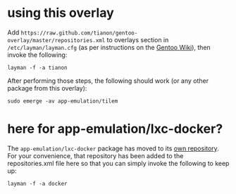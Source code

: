 # using this overlay

Add `https://raw.github.com/tianon/gentoo-overlay/master/repositories.xml` to overlays section in `/etc/layman/layman.cfg` (as per instructions on the [Gentoo Wiki](http://wiki.gentoo.org/wiki/Layman#Adding_custom_overlays)), then invoke the following:

	layman -f -a tianon

After performing those steps, the following should work (or any other package from this overlay):

	sudo emerge -av app-emulation/tilem

# here for app-emulation/lxc-docker?

The `app-emulation/lxc-docker` package has moved to its [own repository](https://github.com/tianon/docker-overlay).  For your convenience, that repository has been added to the repositories.xml file here so that you can simply invoke the following to keep up:

	layman -f -a docker

